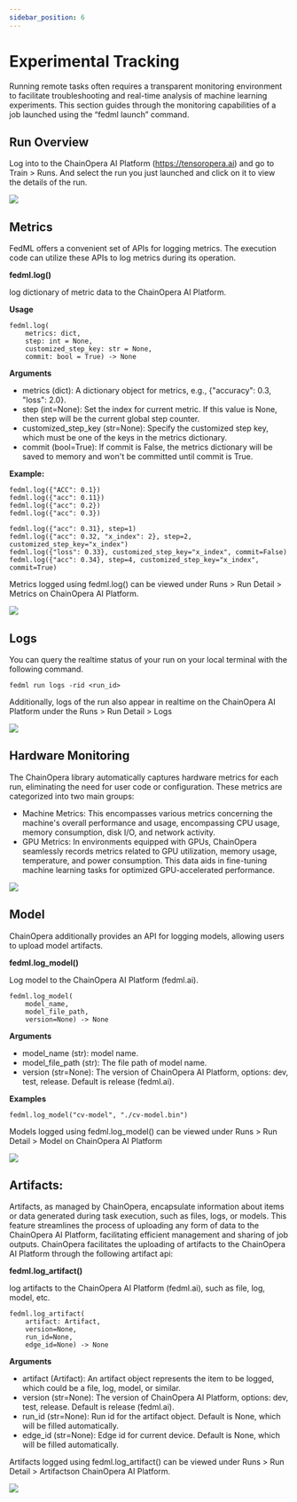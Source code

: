 ```yaml
---
sidebar_position: 6
---
```


# Experimental Tracking

Running remote tasks often requires a transparent monitoring environment to facilitate troubleshooting and real-time analysis of machine learning experiments. This section guides through the monitoring capabilities of a job launched using the “fedml launch” command.

## Run Overview

Log into to the ChainOpera AI Platform (https://tensoropera.ai) and go to Train > Runs. And select the run you just launched and click on it to view the details of the run.

![ ](./train-on-cloud/static/image/experimental_tracking/1-run_ui.png)

## Metrics

FedML offers a convenient set of APIs for logging metrics. The execution code can utilize these APIs to log metrics during its operation.

**fedml.log()**

log dictionary of metric data to the ChainOpera AI Platform.

**Usage**

```
fedml.log(
    metrics: dict,
    step: int = None,
    customized_step_key: str = None,
    commit: bool = True) -> None
```

**Arguments**

- metrics (dict): A dictionary object for metrics, e.g., {"accuracy": 0.3, "loss": 2.0}.
- step (int=None): Set the index for current metric. If this value is None, then step will be the current global step counter.
- customized_step_key (str=None): Specify the customized step key, which must be one of the keys in the metrics dictionary.
- commit (bool=True): If commit is False, the metrics dictionary will be saved to memory and won't be committed until commit is True.

**Example:**

```
fedml.log({"ACC": 0.1})
fedml.log({"acc": 0.11})
fedml.log({"acc": 0.2})
fedml.log({"acc": 0.3})

fedml.log({"acc": 0.31}, step=1)
fedml.log({"acc": 0.32, "x_index": 2}, step=2, customized_step_key="x_index")
fedml.log({"loss": 0.33}, customized_step_key="x_index", commit=False)
fedml.log({"acc": 0.34}, step=4, customized_step_key="x_index", commit=True)
```

Metrics logged using fedml.log() can be viewed under Runs > Run Detail > Metrics on ChainOpera AI Platform.

![ ](./train-on-cloud/static/image/experimental_tracking/2_metrics.png)

## Logs

You can query the realtime status of your run on your local terminal with the following command.

```
fedml run logs -rid <run_id>
```

Additionally, logs of the run also appear in realtime on the ChainOpera AI Platform under the Runs > Run Detail > Logs

![ ](./train-on-cloud/static/image/experimental_tracking/3_logs.png)

## Hardware Monitoring

The ChainOpera library automatically captures hardware metrics for each run, eliminating the need for user code or configuration. These metrics are categorized into two main groups:

- Machine Metrics: This encompasses various metrics concerning the machine's overall performance and usage, encompassing CPU usage, memory consumption, disk I/O, and network activity.
- GPU Metrics: In environments equipped with GPUs, ChainOpera seamlessly records metrics related to GPU utilization, memory usage, temperature, and power consumption. This data aids in fine-tuning machine learning tasks for optimized GPU-accelerated performance.

![ ](./train-on-cloud/static/image/experimental_tracking/4_hardware_monitoring.png)

## Model

ChainOpera additionally provides an API for logging models, allowing users to upload model artifacts.

**fedml.log_model()**

Log model to the ChainOpera AI Platform (fedml.ai).

```
fedml.log_model(
    model_name,
    model_file_path,
    version=None) -> None
```

**Arguments**

- model_name (str): model name.
- model_file_path (str): The file path of model name.
- version (str=None): The version of ChainOpera AI Platform, options: dev, test, release. Default is release (fedml.ai).

**Examples**

```
fedml.log_model("cv-model", "./cv-model.bin")
```

Models logged using fedml.log_model() can be viewed under Runs > Run Detail > Model on ChainOpera AI Platform

![ ](./train-on-cloud/static/image/experimental_tracking/5_models.png)

## Artifacts:

Artifacts, as managed by ChainOpera, encapsulate information about items or data generated during task execution, such as files, logs, or models. This feature streamlines the process of uploading any form of data to the ChainOpera AI Platform, facilitating efficient management and sharing of job outputs. ChainOpera facilitates the uploading of artifacts to the ChainOpera AI Platform through the following artifact api:

**fedml.log_artifact()**

log artifacts to the ChainOpera AI Platform (fedml.ai), such as file, log, model, etc.

```
fedml.log_artifact(
    artifact: Artifact,
    version=None,
    run_id=None,
    edge_id=None) -> None
```

**Arguments**

- artifact (Artifact): An artifact object represents the item to be logged, which could be a file, log, model, or similar.
- version (str=None): The version of ChainOpera AI Platform, options: dev, test, release. Default is release (fedml.ai).
- run_id (str=None): Run id for the artifact object. Default is None, which will be filled automatically.
- edge_id (str=None): Edge id for current device. Default is None, which will be filled automatically.

Artifacts logged using fedml.log_artifact() can be viewed under Runs > Run Detail > Artifactson ChainOpera AI Platform.

![ ](./train-on-cloud/static/image/experimental_tracking/6_artifacts.png)
